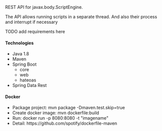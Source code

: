REST API for javax.body.ScriptEngine.

The API allows running scripts in a separate thread. And also their process and interrupt if necessary

TODO add requirements here

<h4> Technologies</h4>
 <ul>
   <li>Java 1.8</li>
   <li>Maven</li>
   <li>Spring Boot
     <ul>
        <li>core</li>
        <li>web</li>
        <li>hateoas</li>
     </ul>
   </li>
   <li>Spring Data Rest</li>
   <liHAL browser</li>
 </ul>

<h4> Docker</h4>
 <ul>
   <li> Package project: mvn package -Dmaven.test.skip=true </li>
   <li> Create docker image: mvn dockerfile:build </li>
   <li>Run: docker run -p 8080:8080 -t "imagename"</li>
   <li>Detail: https://github.com/spotify/dockerfile-maven</li>
 </ul>


